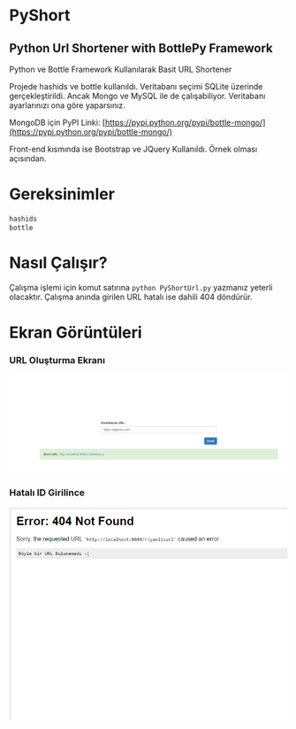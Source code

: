 # PyShort

## Python Url Shortener with BottlePy Framework

Python ve Bottle Framework Kullanılarak Basit URL Shortener

Projede hashids ve bottle kullanıldı. Veritabanı seçimi SQLite üzerinde gerçekleştirildi. Ancak Mongo ve MySQL ile de çalışabiliyor. Veritabanı ayarlarınızı ona göre yaparsınız.

MongoDB için PyPI Linki: [https://pypi.python.org/pypi/bottle-mongo/](https://pypi.python.org/pypi/bottle-mongo/)

Front-end kısmında ise Bootstrap ve JQuery Kullanıldı. Örnek olması açısından.

# Gereksinimler

```
hashids
bottle
```

# Nasıl Çalışır?

Çalışma işlemi için komut satırına `python PyShortUrl.py` yazmanız yeterli olacaktır.
Çalışma anında girilen URL hatalı ise dahili 404 döndürür.

# Ekran Görüntüleri

### URL Oluşturma Ekranı

![ss1.png](ss1.png)

### Hatalı ID Girilince

![ss2.png](ss2.png)
